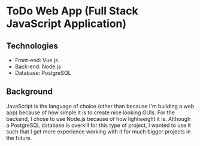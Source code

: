 # ToDo Web App (Full Stack JavaScript Application)

## Technologies
* Front-end: Vue.js
* Back-end: Node.js
* Database: PostgreSQL

## Background
JavaScript is the language of choice (other than because I'm building a web app) because of how simple it is to create nice looking GUIs. For the backend, I chose to use Node.js because of how lightweight it is. Although a PostgreSQL database is overkill for this type of project, I wanted to use it such that I get more experience working with it for much bigger projects in the future.
